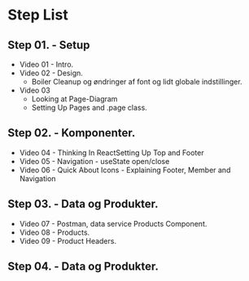 # Step List

## Step 01. - Setup

* Video 01 - Intro.
* Video 02 - Design.
    * Boiler Cleanup og øndringer af font og lidt globale indstillinger.
* Video 03 
    * Looking at Page-Diagram
    * Setting Up Pages and .page class.

## Step 02. - Komponenter.

* Video 04 - Thinking In ReactSetting Up Top and Footer
* Video 05 - Navigation - useState open/close
* Video 06 - Quick About Icons - Explaining Footer, Member and Navigation

## Step 03. - Data og Produkter.

* Video 07 - Postman, data service Products Component.
* Video 08 - Products.
* Video 09 - Product Headers.

## Step 04. - Data og Produkter.